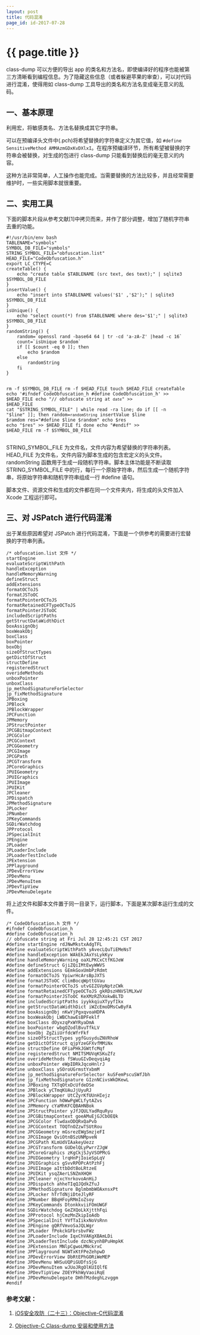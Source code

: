 ```yaml
---
layout: post
title: 代码混淆
page_id: id-2017-07-28
---
```


<h1>{{ page.title }}</h1>

class-dump 可以方便的导出 app 的类名和方法名，即使编译好的程序也能被第三方清晰看到编程信息。为了隐藏这些信息（或者躲避苹果的审查），可以对代码进行混淆，使得用如 class-dump 工具导出的类名和方法名变成毫无意义的乱码。

<h2>一、基本原理</h2>

利用宏，将敏感类名、方法名替换成其它字符串。

可以在预编译头文件中(.pch)将希望替换的字符串定义为其它值，如 `#define SensitiveMethod AMMAzmGDxKvDXlxI`。在程序预编译环节，所有希望被替换的字符串会被替换，对生成的包进行 class-dump 只能看到替换后的毫无意义的内容。

这种方法非常简单，人工操作也能完成。当需要替换的方法比较多，并且经常需要维护时，一些实用脚本就很重要。

<h2>二、实用工具</h2>

下面的脚本片段从参考文献[1]中拷贝而来，并作了部分调整，增加了随机字符串去重的功能。

<div class="code"><pre><code>#!/usr/bin/env bash
TABLENAME="symbols"
SYMBOL_DB_FILE="symbols"
STRING_SYMBOL_FILE="obfuscation.list"
HEAD_FILE="CodeObfuscation.h"
export LC_CTYPE=C
createTable() {
    echo "create table $TABLENAME (src text, des text);" | sqlite3 $SYMBOL_DB_FILE
}
insertValue() {
    echo "insert into $TABLENAME values('$1' ,'$2');" | sqlite3 $SYMBOL_DB_FILE
}
isUnique() {
    echo "select count(*) from $TABLENAME where des='$1';" | sqlite3 $SYMBOL_DB_FILE
}
randomString() {
    random=`openssl rand -base64 64 | tr -cd 'a-zA-Z' |head -c 16`
    count=`isUnique $random`
    if [[ $count -eq 0 ]]; then
        echo $random
    else
        randomString
    fi
}

rm -f $SYMBOL_DB_FILE
rm -f $HEAD_FILE
touch $HEAD_FILE
createTable
echo '#ifndef CodeObfuscation_h
#define CodeObfuscation_h' >> $HEAD_FILE
echo "// obfuscate string at `date`" >> $HEAD_FILE
cat "$STRING_SYMBOL_FILE" | while read -ra line; do
    if [[ -n "$line" ]]; then
        random=`randomString`
        insertValue $line $ramdom
        res="#define $line $random"
        echo $res
        echo "$res" >> $HEAD_FILE
    fi
done
echo "#endif" >> $HEAD_FILE
rm -f $SYMBOL_DB_FILE
</code></pre></div>

STRING_SYMBOL_FILE 为文件名，文件内容为希望替换的字符串列表。HEAD_FILE 为文件名，文件内容为脚本生成的包含宏定义的头文件。randomString 函数用于生成一段随机字符串。脚本主体功能是不断读取 STRING_SYMBOL_FILE 中的行，每行一个原始字符串，然后生成一个随机字符串，将原始字符串和随机字符串组成一行 #define 语句。

脚本文件、资源文件和生成的文件都在同一个文件夹内，将生成的头文件加入 Xcode 工程运行即可。

<h2>三、对 JSPatch 进行代码混淆</h2>

出于某些原因希望对 JSPatch 进行代码混淆，下面是一个供参考的需要进行宏替换的字符串列表。

<div class="code"><pre><code>/* obfuscation.list 文件 */
startEngine
evaluateScriptWithPath
handleException
handleMemoryWarning
defineStruct
addExtensions
formatOCToJS
formatJSToOC
formatPointerOCToJS
formatRetainedCFTypeOCToJS
formatPointerJSToOC
includedScriptPaths
getStructDataWidthDict
boxAssignObj
boxWeakObj
boxClass
boxPointer
boxObj
sizeOfStructTypes
getDictOfStruct
structDefine
registeredStruct
overideMethods
unboxPointer
unboxClass
jp_methodSignatureForSelector
jp_fixMethodSignature
JPBoxing
JPBlock
JPBlockWrapper
JPCFunction
JPMemory
JPStructPointer
JPCGBitmapContext
JPCGColor
JPCGContext
JPCGGeometry
JPCGImage
JPCGPath
JPCGTransform
JPCoreGraphics
JPUIGeometry
JPUIGraphics
JPUIImage
JPUIKit
JPCleaner
JPDispatch
JPMethodSignature
JPLocker
JPNumber
JPKeyCommands
SGDirWatchdog
JPProtocol
JPSpecialInit
JPEngine
JPLoader
JPLoaderInclude
JPLoaderTestInclude
JPExtension
JPPlayground
JPDevErrorView
JPDevMenu
JPDevMenuItem
JPDevTipView
JPDevMenuDelegate
</code></pre></div>

将上述文件和脚本文件置于同一目录下，运行脚本，下面是某次脚本运行生成的文件。

<div class="code"><pre><code>/* CodeObfuscation.h 文件 */
#ifndef CodeObfuscation_h
#define CodeObfuscation_h
// obfuscate string at Fri Jul 28 12:45:21 CST 2017
#define startEngine rdJNwMkstxAdgTFL
#define evaluateScriptWithPath yAvecLQuTiEMeNsT
#define handleException WAkEkJAxYsLykKyv
#define handleMemoryWarning oaXLPKCxCtfKGJeW
#define defineStruct GjiZQiIMtEwyWWVS
#define addExtensions GEmkGoxUmbPzRdmt
#define formatOCToJS YpiwrHcArsBpJXTS
#define formatJSToOC climBocqWpttGVau
#define formatPointerOCToJS utvGIZGVpNptzCWk
#define formatRetainedCFTypeOCToJS gkRDszHNVSlMLXwV
#define formatPointerJSToOC KeXMzRZhXokwBLTD
#define includedScriptPaths iyykkqiuXTyyfIkx
#define getStructDataWidthDict iWZcEmoDMsCwByFA
#define boxAssignObj nKwYjPgxqvoaHDPA
#define boxWeakObj LWBChawEsBPFeklf
#define boxClass dOyxzqPxWYRyaDmA
#define boxPointer wbgOZodlBvuTfkLV
#define boxObj ZgZiiUrfdcWfrFkf
#define sizeOfStructTypes ygfGusyduZNVRhoW
#define getDictOfStruct qjpYzeGFXvfMMiNx
#define structDefine OFiaPHkJGWtfcMqf
#define registeredStruct NMITSMUVqKSKuZfz
#define overideMethods fSWuuGIvDeqvqiAg
#define unboxPointer eWpIDRkJqcoHnlrJ
#define unboxClass ySOroUGrmstYxbmM
#define jp_methodSignatureForSelector kuSFemPscuSWfJbh
#define jp_fixMethodSignature GIznNCivsWkDKewL
#define JPBoxing TXTqOtxDcUfdeDSe
#define JPBlock yCTmqKUAuJjUyuRJ
#define JPBlockWrapper UtCZyrKfUUnHIejz
#define JPCFunction hOWwPgWCLfytAZvs
#define JPMemory cYaMhKFCQBAHNBok
#define JPStructPointer yJfJQULYadRquRyu
#define JPCGBitmapContext goeAMuEjGJCbOEQk
#define JPCGColor flwdaxODQRxQaPvb
#define JPCGContext TOQTnOZzwTSUtRou
#define JPCGGeometry mGsrezEWgSmzjeFI
#define JPCGImage QviOtnBSzUNMpveN
#define JPCGPath KLmUdVIAakeyUezz
#define JPCGTransform GUDelQLyPwrrZJgW
#define JPCoreGraphics zKgCkjSJyVSOPMcG
#define JPUIGeometry lrqHnPjIoieSpLqV
#define JPUIGraphics gSvvRPOPcAtPzhFj
#define JPUIImage aIttbDdtBoLRtzeE
#define JPUIKit ysqZAerLSNZmXHQH
#define JPCleaner njxcYnrkovoAnHiJ
#define JPDispatch ahheTIqQJQdkZfuJ
#define JPMethodSignature BglmbmbWOAxnsxPt
#define JPLocker hTrTdNjiDteJlyRF
#define JPNumber BBqHFoyRMmIoZsoy
#define JPKeyCommands DtonkkviiFOmUWGF
#define SGDirWatchdog GeZXQoLkXjtthFqi
#define JPProtocol hjCmzMnZkipIoAdb
#define JPSpecialInit YVfTaIikxNoVsRnn
#define JPEngine gQRfVmvoSaJQLWgr
#define JPLoader fPokckGFbrsbvFWz
#define JPLoaderInclude IqxChVAKgXBAmLDi
#define JPLoaderTestInclude dzcNcynhBPuHmpkK
#define JPExtension MNlpCgwoLMNckrxC
#define JPPlayground NGWTxKtFPeZehpwD
#define JPDevErrorView DbRtEPhGORiWeMEP
#define JPDevMenu WHSuUQPiGUDfsSjG
#define JPDevMenuItem wJUoJRgOlKUIQlfE
#define JPDevTipView ZOEYPkhWyVaoiRqE
#define JPDevMenuDelegate DHhfMzdeghLzvggm
#endif
</code></pre></div>

<h3>参考文献：</h3>

1. <a href="http://blog.csdn.net/yiyaaixuexi/article/details/29201699" target="_blank">iOS安全攻防（二十三）：Objective-C代码混淆</a>

2. <a href="https://cnbin.github.io/blog/2015/05/21/objective-c-class-dump-an-zhuang-he-shi-yong-fang-fa/" target="_blank">Objective-C Class-dump 安装和使用方法</a>
